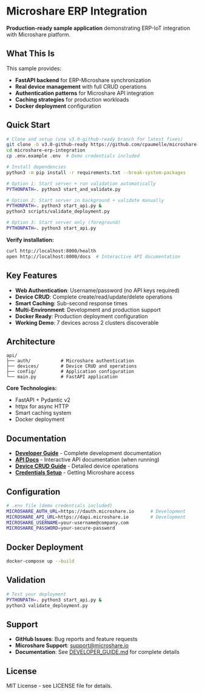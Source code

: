 # Microshare ERP Integration

**Production-ready sample application** demonstrating ERP-IoT integration with Microshare platform.

## What This Is

This sample provides:
- **FastAPI backend** for ERP-Microshare synchronization
- **Real device management** with full CRUD operations
- **Authentication patterns** for Microshare API integration
- **Caching strategies** for production workloads
- **Docker deployment** configuration

## Quick Start

```bash
# Clone and setup (use v3.0-github-ready branch for latest fixes)
git clone -b v3.0-github-ready https://github.com/cpaumelle/microshare-erp-integration.git
cd microshare-erp-integration
cp .env.example .env  # Demo credentials included

# Install dependencies
python3 -m pip install -r requirements.txt --break-system-packages

# Option 1: Start server + run validation automatically
PYTHONPATH=. python3 start_and_validate.py

# Option 2: Start server in background + validate manually
PYTHONPATH=. python3 start_api.py &
python3 scripts/validate_deployment.py

# Option 3: Start server only (foreground)
PYTHONPATH=. python3 start_api.py
```

**Verify installation:**
```bash
curl http://localhost:8000/health
open http://localhost:8000/docs  # Interactive API documentation
```

## Key Features

- **Web Authentication**: Username/password (no API keys required)
- **Device CRUD**: Complete create/read/update/delete operations
- **Smart Caching**: Sub-second response times
- **Multi-Environment**: Development and production support
- **Docker Ready**: Production deployment configuration
- **Working Demo**: 7 devices across 2 clusters discoverable

## Architecture

```
api/
├── auth/           # Microshare authentication
├── devices/        # Device CRUD and operations
├── config/         # Application configuration
└── main.py         # FastAPI application
```

**Core Technologies:**
- FastAPI + Pydantic v2
- httpx for async HTTP
- Smart caching system
- Docker deployment

## Documentation

- **[Developer Guide](DEVELOPER_GUIDE.md)** - Complete development documentation
- **[API Docs](http://localhost:8000/docs)** - Interactive API documentation (when running)
- **[Device CRUD Guide](microshare_device_crud.md)** - Detailed device operations
- **[Credentials Setup](docs/MICROSHARE_CREDENTIALS.md)** - Getting Microshare access

## Configuration

```bash
# .env file (demo credentials included)
MICROSHARE_AUTH_URL=https://dauth.microshare.io      # Development
MICROSHARE_API_URL=https://dapi.microshare.io        # Development
MICROSHARE_USERNAME=your-username@company.com
MICROSHARE_PASSWORD=your-secure-password
```

## Docker Deployment

```bash
docker-compose up --build
```

## Validation

```bash
# Test your deployment
PYTHONPATH=. python3 start_api.py &
python3 validate_deployment.py
```

## Support

- **GitHub Issues**: Bug reports and feature requests
- **Microshare Support**: support@microshare.io
- **Documentation**: See [DEVELOPER_GUIDE.md](DEVELOPER_GUIDE.md) for complete details

## License

MIT License - see LICENSE file for details.